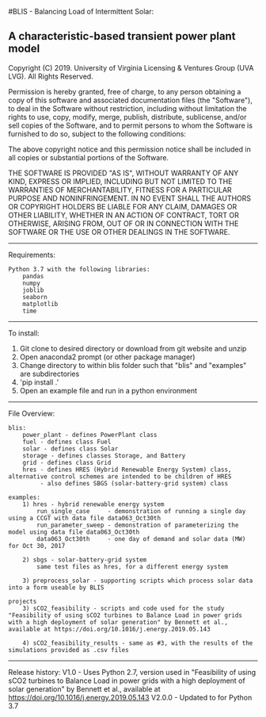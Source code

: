 
#BLIS - Balancing Load of Intermittent Solar:

## A characteristic-based transient power plant model

Copyright (C) 2019. University of Virginia Licensing & Ventures Group (UVA LVG). All Rights Reserved.

Permission is hereby granted, free of charge, to any person obtaining a copy of this software and associated documentation files (the "Software"), to deal in the Software without restriction, including without limitation the rights to use, copy, modify, merge, publish, distribute, sublicense, and/or sell copies of the Software, and to permit persons to whom the Software is furnished to do so, subject to the following conditions:

The above copyright notice and this permission notice shall be included in all copies or substantial portions of the Software.

THE SOFTWARE IS PROVIDED "AS IS", WITHOUT WARRANTY OF ANY KIND, EXPRESS OR IMPLIED, INCLUDING BUT NOT LIMITED TO THE WARRANTIES OF MERCHANTABILITY, FITNESS FOR A PARTICULAR PURPOSE AND NONINFRINGEMENT. IN NO EVENT SHALL THE AUTHORS OR COPYRIGHT HOLDERS BE LIABLE FOR ANY CLAIM, DAMAGES OR OTHER LIABILITY, WHETHER IN AN ACTION OF CONTRACT, TORT OR OTHERWISE, ARISING FROM, OUT OF OR IN CONNECTION WITH THE SOFTWARE OR THE USE OR OTHER DEALINGS IN THE SOFTWARE.

---

Requirements:

	Python 3.7 with the following libraries:
		pandas
		numpy
		joblib
		seaborn
		matplotlib
		time

---

To install:
1) Git clone to desired directory or download from git website and unzip
2) Open anaconda2 prompt (or other package manager)
3) Change directory to within blis folder such that "blis" and "examples" are subdirectories
4) 'pip install .'
5) Open an example file and run in a python environment
 
---

File Overview:

	blis:
	    power_plant	- defines PowerPlant class
		fuel - defines class Fuel
		solar - defines class Solar
		storage - defines classes Storage, and Battery
		grid - defines class Grid
		hres - defines HRES (Hybrid Renewable Energy System) class, alternative control schemes are intended to be children of HRES
		     - also defines SBGS (solar-battery-grid system) class

	examples:
		1) hres - hybrid renewable energy system
		    run_single_case 	- demonstration of running a single day using a CCGT with data file data063_Oct30th
		    run_parameter_sweep - demonstration of parameterizing the model using data file data063_Oct30th
		    data063_Oct30th 	- one day of demand and solar data (MW) for Oct 30, 2017    
		
		2) sbgs - solar-battery-grid system
		    same test files as hres, for a different energy system
		    
		3) preprocess_solar - supporting scripts which process solar data into a form useable by BLIS
		
	projects
	    3) sCO2_feasibility - scripts and code used for the study "Feasibility of using sCO2 turbines to Balance Load in power grids with a high deployment of solar generation" by Bennett et al., available at https://doi.org/10.1016/j.energy.2019.05.143
		
        4) sCO2_feasibility_results - same as #3, with the results of the simulations provided as .csv files
		
---

Release history:
V1.0 - Uses Python 2.7, version used in "Feasibility of using sCO2 turbines to Balance Load in power grids with a high deployment of solar generation" by Bennett et al., available at https://doi.org/10.1016/j.energy.2019.05.143
V2.0.0 - Updated to for Python 3.7
